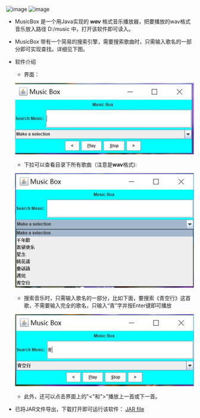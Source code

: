 ![image](https://img.shields.io/badge/build-passing-green.svg)  ![image](https://img.shields.io/badge/release-v1.0-blue.svg)

- MusicBox 是一个用Java实现的 ***wav*** 格式音乐播放器，把要播放的wav格式音乐放入路径 D:/music 中，打开该软件即可读入。
- MusicBox 带有一个简易的搜索引擎，需要搜索歌曲时，只需输入歌名的一部分即可实现查找。详细见下图。

- 软件介绍
  - 界面：
  
  ![image](https://github.com/lianggaoquan/MusicBox/raw/master/asset/01.JPG)

  - 下拉可以查看目录下所有歌曲（注意是**wav**格式):
  
  ![image](https://github.com/lianggaoquan/MusicBox/raw/master/asset/02.jpg)

  - 搜索音乐时，只需输入歌名的一部分，比如下面，要搜索《青空行》这首歌，不需要输入完全的歌名，只输入“青”字并按Enter键即可播放
  
  ![image](https://github.com/lianggaoquan/MusicBox/raw/master/asset/03.JPG)
  
  - 此外，还可以点击界面上的"<"和">"播放上一首或下一首。

- 已将JAR文件导出，下载打开即可运行该软件： [JAR file](https://github.com/lianggaoquan/MusicBox/tree/master/JAR/MusicBox.jar)
